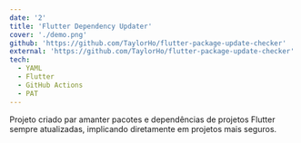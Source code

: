 ```yaml
---
date: '2'
title: 'Flutter Dependency Updater'
cover: './demo.png'
github: 'https://github.com/TaylorHo/flutter-package-update-checker'
external: 'https://github.com/TaylorHo/flutter-package-update-checker'
tech:
  - YAML
  - Flutter
  - GitHub Actions
  - PAT
---
```


Projeto criado par amanter pacotes e dependências de projetos Flutter sempre atualizadas, implicando diretamente em projetos mais seguros.

